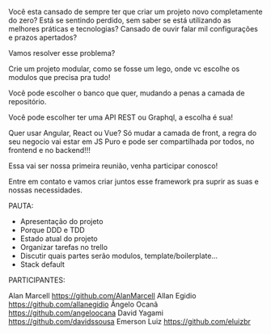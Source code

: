 Você esta cansado de sempre ter que criar um projeto novo completamente do zero? 
Está se sentindo perdido, sem saber se está utilizando as melhores práticas e tecnologias? 
Cansado de ouvir falar  mil configurações e prazos apertados? 

Vamos resolver esse problema?

Crie um projeto modular, como se fosse um lego, 
onde vc escolhe os modulos que precisa pra tudo!

Você pode escolher o banco que quer, mudando a penas a camada de repositório.

Você pode escolher ter uma API REST ou Graphql, a escolha é sua!

Quer usar Angular, React ou Vue? Só mudar a camada de front, 
a regra do seu negocio vai estar em JS Puro e pode ser compartilhada por todos, no frontend e no backend!!!


Essa vai ser nossa primeira reunião, venha participar conosco!

Entre em contato e vamos criar juntos esse framework pra suprir as suas e nossas necessidades.



PAUTA:

- Apresentação do projeto
- Porque DDD e TDD
- Estado atual do projeto
- Organizar tarefas no trello
- Discutir quais partes serão modulos, template/boilerplate...
- Stack default



PARTICIPANTES:

Alan Marcell https://github.com/AlanMarcell
Allan Egidio https://github.com/allanegidio
Ângelo Ocanã https://github.com/angeloocana
David Yagami https://github.com/davidssousa
Emerson Luiz https://github.com/eluizbr








